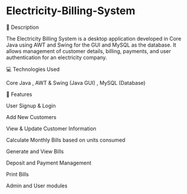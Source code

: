 # Electricity-Billing-System

📝 Description

The Electricity Billing System is a desktop application developed in Core Java using AWT and Swing for the GUI and MySQL as the database. It allows management of customer details, billing, payments, and user authentication for an electricity company.

💻 Technologies Used

Core Java , AWT & Swing (Java GUI) , MySQL (Database)

🚀 Features

User Signup & Login

Add New Customers

View & Update Customer Information

Calculate Monthly Bills based on units consumed

Generate and View Bills

Deposit and Payment Management

Print Bills

Admin and User modules
